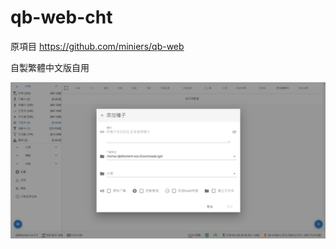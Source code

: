 # qb-web-cht

原項目
https://github.com/miniers/qb-web

自製繁體中文版自用

![樣本](https://raw.githubusercontent.com/010203le/qb-web-cht/main/demo.png)
